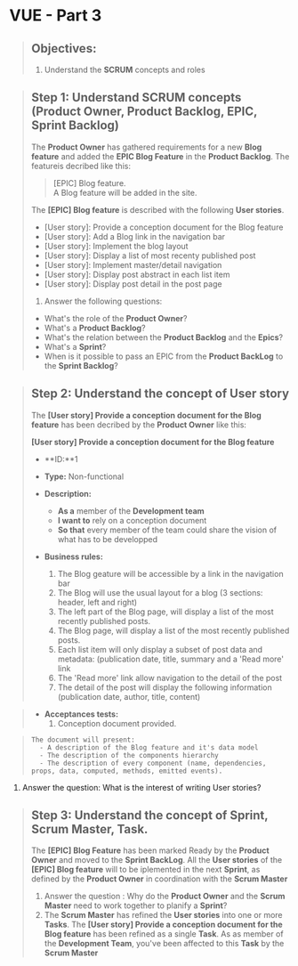 # VUE - Part 3
> ## Objectives:
> 
> 1. Understand the **SCRUM** concepts and roles

> ## Step 1: Understand SCRUM concepts (Product Owner, Product Backlog, EPIC, Sprint Backlog)
>
> The **Product Owner** has gathered requirements for a new **Blog feature** and added the **EPIC Blog Feature** in the **Product Backlog**. 
>  The featureis decribed like this:  
>
>  > [EPIC] Blog feature.  
>  >   A Blog feature will be added in the site.
>
> The **[EPIC] Blog feature** is described with the following **User stories**.
>   - [User story]: Provide a conception document for the Blog feature
>   - [User story]: Add a Blog link in the navigation bar
>   - [User story]: Implement the blog layout
>   - [User story]: Display a list of most recenty published post
>   - [User story]: Implement master/detail navigation
>   - [User story]: Display post abstract in each list item
>   - [User story]: Display post detail in the post page
>
> 1. Answer the following questions:
>   - What's the role of the **Product Owner**?
>   - What's a **Product Backlog**?
>   - What's the relation between the **Product Backlog** and the **Epics**?
>   - What's a **Sprint**?
>   - When is it possible to pass an EPIC from the **Product BackLog** to the **Sprint Backlog**?

> ## Step 2: Understand the concept of **User story** 
> The **[User story] Provide a conception document for the Blog feature** has been decribed by the **Product Owner** like this:
> 
>   **[User story] Provide a conception document for the Blog feature**
>
>   - **ID:**1  
>   - **Type:** Non-functional
>   
>   - **Description:**
>     - **As a** member of the **Development team**
>     - **I want to** rely on a conception document
>  	  - **So that** every member of the team could share the vision of what has to be developped
>   
>   - **Business rules:**
>     1. The Blog geature will be accessible by a link in the navigation bar
>     2. The Blog will use the usual layout for a blog (3 sections: header, left and right)
>     3. The left part of the Blog page, will display a list of the most recently published posts.
>     4. The  Blog page, will display a list of the most recently published posts.
>     5. Each list item will only display a subset of post data and metadata: (publication date, title, summary and a 'Read more' link
>     6. The 'Read more' link allow navigation to the detail of the post
>     7. The detail of the post will display the following information (publication date, author, title, content)

>   - **Acceptances tests:**
>     1. Conception document provided. 

>     The document will present:
>       - A description of the Blog feature and it's data model
>       - The description of the components hierarchy
>       - The description of every component (name, dependencies, props, data, computed, methods, emitted events). 
1. Answer the question: What is the interest of writing User stories?


> ## Step 3: Understand the concept of Sprint, Scrum Master, Task.
> 
> The **[EPIC] Blog Feature** has been marked Ready by the **Product Owner** and moved to the **Sprint BackLog**. All the **User stories** of the **[EPIC] Blog feature** will to be iplemented in the next **Sprint**, as defined by the **Product Owner** in coordination with the **Scrum Master**
>
> 1. Answer the question : Why do the **Product Owner** and the **Scrum Master** need to work together to planify a **Sprint**?
> 2. The **Scrum Master** has refined the **User stories** into one or more **Tasks**. The **[User story] Provide a conception document for the Blog feature** has been refined as a single **Task**. As as member of the **Development Team**, you've been affected to this **Task** by the **Scrum Master**




